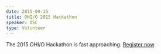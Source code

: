 ```yaml
---
date: 2015-09-15
title: OHI/O 2015 Hackathon
speaker: OSC
type: Volunteer
---
```


The 2015 OHI/O Hackathon is fast approaching. [Register now](http://hack.osu.edu/).
